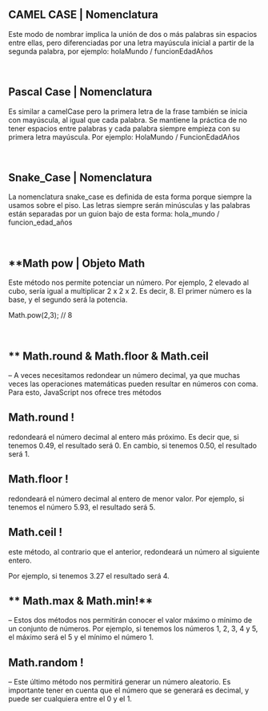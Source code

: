 ## **CAMEL CASE  | Nomenclatura** 

Este modo de nombrar implica la unión de dos o más palabras sin espacios entre ellas, pero diferenciadas por una letra mayúscula inicial a partir de la segunda palabra, por ejemplo: holaMundo / funcionEdadAños

</br >


## **Pascal Case  | Nomenclatura** 

Es similar a camelCase pero la primera letra de la frase también se inicia con mayúscula, al igual que cada palabra. Se mantiene la práctica de no tener espacios entre palabras y cada palabra siempre empieza con su primera letra mayúscula. Por ejemplo: HolaMundo / FuncionEdadAños


</br >


## **Snake_Case  | Nomenclatura** 

La nomenclatura snake_case  es definida de esta forma porque siempre la usamos sobre el piso. Las letras siempre  serán minúsculas y las  palabras están separadas por un guion bajo de esta forma: hola_mundo / funcion_edad_años

</br >




## **Math pow | Objeto Math 

Este método nos permite potenciar un número. Por ejemplo, 2 elevado al cubo, sería igual a multiplicar 2 x 2 x 2. Es decir, 8.
El primer número es la base, y el segundo será la potencia. 

Math.pow(2,3);
// 8

</br >


## ** Math.round & Math.floor & Math.ceil
–
A veces necesitamos redondear un número decimal, ya que muchas veces las operaciones matemáticas pueden resultar en números con coma. Para esto, JavaScript nos ofrece tres métodos



## **Math.round  !**
 redondeará el número decimal al entero más próximo. Es decir que, si tenemos 0.49, el resultado será 0. En cambio, si tenemos 0.50, el resultado será 1.



## **Math.floor !** 

redondeará el número decimal al entero de menor valor. Por ejemplo, si tenemos el número 5.93, el resultado será 5.



## **Math.ceil !** 
este método, al contrario que el anterior, redondeará un número al siguiente entero. 

Por ejemplo, si tenemos 3.27 el resultado será 4.


## ** Math.max & Math.min!**
–
Estos dos métodos nos permitirán conocer el valor máximo o mínimo de un conjunto de números. Por ejemplo, si tenemos los números 1, 2, 3, 4 y 5, el máximo será el 5 y el mínimo el número 1.

## **Math.random !**
–
Este último método nos permitirá generar un número aleatorio. Es importante tener en cuenta que el número que se generará es decimal, y puede ser cualquiera entre el 0 y el 1.



